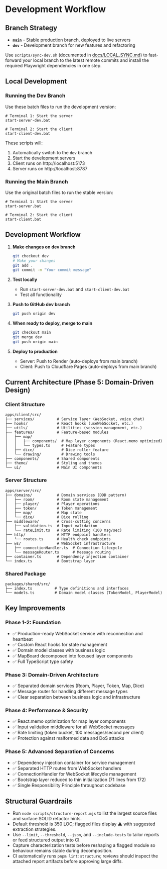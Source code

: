 # Development Workflow

## Branch Strategy

- **`main`** - Stable production branch, deployed to live servers
- **`dev`** - Development branch for new features and refactoring

Use `scripts/sync-dev.sh` (documented in [docs/LOCAL_SYNC.md](docs/LOCAL_SYNC.md)) to fast-forward your local branch to the latest remote commits and install the required Playwright dependencies in one step.

## Local Development

### Running the Dev Branch

Use these batch files to run the development version:

```batch
# Terminal 1: Start the server
start-server-dev.bat

# Terminal 2: Start the client
start-client-dev.bat
```

These scripts will:

1. Automatically switch to the `dev` branch
2. Start the development servers
3. Client runs on http://localhost:5173
4. Server runs on http://localhost:8787

### Running the Main Branch

Use the original batch files to run the stable version:

```batch
# Terminal 1: Start the server
start-server.bat

# Terminal 2: Start the client
start-client.bat
```

## Development Workflow

1. **Make changes on dev branch**

   ```bash
   git checkout dev
   # Make your changes
   git add .
   git commit -m "Your commit message"
   ```

2. **Test locally**
   - Run `start-server-dev.bat` and `start-client-dev.bat`
   - Test all functionality

3. **Push to GitHub dev branch**

   ```bash
   git push origin dev
   ```

4. **When ready to deploy, merge to main**

   ```bash
   git checkout main
   git merge dev
   git push origin main
   ```

5. **Deploy to production**
   - Server: Push to Render (auto-deploys from main branch)
   - Client: Push to Cloudflare Pages (auto-deploys from main branch)

## Current Architecture (Phase 5: Domain-Driven Design)

### Client Structure

```
apps/client/src/
├── services/          # Service layer (WebSocket, voice chat)
├── hooks/             # React hooks (useWebSocket, etc.)
├── utils/             # Utilities (session management, etc.)
├── features/          # Feature-based modules
│   ├── map/
│   │   ├── components/  # Map layer components (React.memo optimized)
│   │   └── types.ts     # Feature types
│   ├── dice/            # Dice roller feature
│   └── drawing/         # Drawing tools
├── components/        # Shared components
├── theme/             # Styling and themes
└── ui/                # Main UI components
```

### Server Structure

```
apps/server/src/
├── domains/           # Domain services (DDD pattern)
│   ├── room/          # Room state management
│   ├── player/        # Player operations
│   ├── token/         # Token management
│   ├── map/           # Map state
│   └── dice/          # Dice rolling
├── middleware/        # Cross-cutting concerns
│   ├── validation.ts  # Input validation
│   └── rateLimit.ts   # Rate limiting (100 msg/sec)
├── http/              # HTTP endpoint handlers
│   └── routes.ts      # Health check endpoints
├── ws/                # WebSocket infrastructure
│   ├── connectionHandler.ts  # Connection lifecycle
│   └── messageRouter.ts      # Message routing
├── container.ts       # Dependency injection container
└── index.ts           # Bootstrap layer
```

### Shared Package

```
packages/shared/src/
├── index.ts          # Type definitions and interfaces
└── models.ts         # Domain model classes (TokenModel, PlayerModel)
```

## Key Improvements

### Phase 1-2: Foundation

- ✅ Production-ready WebSocket service with reconnection and heartbeat
- ✅ Custom React hooks for state management
- ✅ Domain model classes with business logic
- ✅ MapBoard decomposed into focused layer components
- ✅ Full TypeScript type safety

### Phase 3: Domain-Driven Architecture

- ✅ Separated domain services (Room, Player, Token, Map, Dice)
- ✅ Message router for handling different message types
- ✅ Clear separation between business logic and infrastructure

### Phase 4: Performance & Security

- ✅ React.memo optimization for map layer components
- ✅ Input validation middleware for all WebSocket messages
- ✅ Rate limiting (token bucket, 100 messages/second per client)
- ✅ Protection against malformed data and DoS attacks

### Phase 5: Advanced Separation of Concerns

- ✅ Dependency injection container for service management
- ✅ Separated HTTP routes from WebSocket handlers
- ✅ ConnectionHandler for WebSocket lifecycle management
- ✅ Bootstrap layer reduced to thin initialization (71 lines from 172)
- ✅ Single Responsibility Principle throughout codebase

## Structural Guardrails

- Run `node scripts/structure-report.mjs` to list the largest source files and surface SOLID refactor hints.
- Default threshold is 350 LOC; flagged files display ⚠️ with suggested extraction strategies.
- Use `--limit`, `--threshold`, `--json`, and `--include-tests` to tailor reports or feed structured output into CI.
- Capture characterization tests before reshaping a flagged module so behaviour remains stable during decomposition.
- CI automatically runs `pnpm lint:structure`; reviews should inspect the attached report artifacts before approving large diffs.
